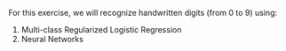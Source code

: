 For this exercise, we will recognize handwritten digits (from 0 to 9) using:

1) Multi-class Regularized Logistic Regression
2) Neural Networks
